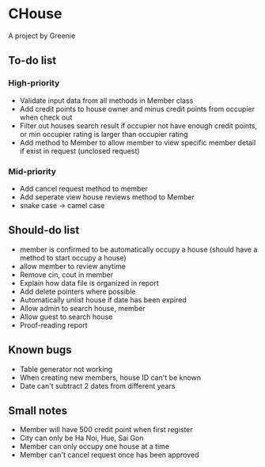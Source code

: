 # CHouse
A project by Greenie

## To-do list
### High-priority
* Validate input data from all methods in Member class
* Add credit points to house owner and minus credit points from occupier when check out
* Filter out houses search result if occupier not have enough credit points, or min occupier rating is larger than occupier rating
* Add method to Member to allow member to view specific member detail if exist in request (unclosed request)


### Mid-priority

* Add cancel request method to member
* Add seperate view house reviews method to Member
* snake case -> camel case

## Should-do list
* member is confirmed to be automatically occupy a house (should have a method to start occupy a house)
* allow member to review anytime
* Remove cin, cout in member
* Explain how data file is organized in report
* Add delete pointers where possible
* Automatically unlist house if date has been expired 
* Allow admin to search house, member
* Allow guest to search house
* Proof-reading report

## Known bugs
* Table generator not working
* When creating new members, house ID can't be known
* Date can't subtract 2 dates from different years

## Small notes
* Member will have 500 credit point when first register
* City can only be Ha Noi, Hue, Sai Gon
* Member can only occupy one house at a time
* Member can't cancel request once has been approved
